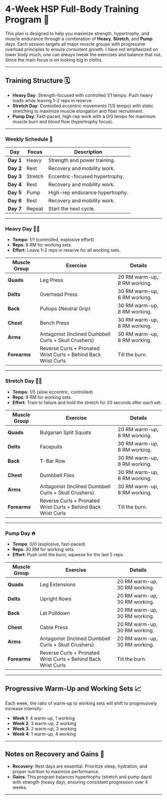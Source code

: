 # **4-Week HSP Full-Body Training Program** 💪

This plan is designed to help you maximize strength, hypertrophy, and muscle endurance through a combination of **Heavy**, **Stretch**, and **Pump** days. Each session targets all major muscle groups with progressive overload principles to ensure consistent growth. I have not emphasized on lower body much, one can always tweak the exercises and balance that out. Since the main focus is on looking big in cloths. 

---

## **Training Structure** 🗓️

- **Heavy Day**: Strength-focused with controlled 1/1 tempo. Push heavy loads while leaving 1–2 reps in reserve.
- **Stretch Day**: Controlled eccentric movements (1/5 tempo) with static stretching to maximize muscle elongation and fiber recruitment.
- **Pump Day**: Fast-paced, high-rep work with a 0/0 tempo for maximum muscle burn and blood flow (hypertrophy focus).

---

### **Weekly Schedule** 🔄

| Day       | Focus   | Description                      |
|-----------|---------|----------------------------------|
| **Day 1** | Heavy   | Strength and power training.     |
| **Day 2** | Rest    | Recovery and mobility work.      |
| **Day 3** | Stretch | Eccentric-focused hypertrophy.   |
| **Day 4** | Rest    | Recovery and mobility work.      |
| **Day 5** | Pump    | High-rep endurance hypertrophy.  |
| **Day 6** | Rest    | Recovery and mobility work.      |
| **Day 7** | Repeat  | Start the next cycle.            |

---

### **Heavy Day** 🏋️‍♂️
- **Tempo**: 1/1 (controlled, explosive effort)
- **Reps**: 8 RM for working sets.  
- **Effort**: Leave 1–2 reps in reserve for all working sets.

| **Muscle Group** | **Exercise**                          | **Details**                                  |
|------------------|--------------------------------------|----------------------------------------------|
| **Quads**        | Leg Press                            | 20 RM warm-up, 8 RM working.                 |
| **Delts**        | Overhead Press                       | 30 RM warm-up, 8 RM working.                 |
| **Back**         | Pullups (Neutral Grip)               | 30 RM warm-up, 8 RM working.                 |
| **Chest**        | Bench Press                          | 30 RM warm-up, 8 RM working.                 |
| **Arms**         | Antagonist (Inclined Dumbbell Curls + Skull Crushers) | 30 RM warm-up, 8 RM working. |
| **Forearms**     | Reverse Curls + Pronated Wrist Curls + Behind Back Wrist Curls | Till the burn.            |

---

### **Stretch Day** 🧘‍♂️
- **Tempo**: 1/5 (slow eccentric, controlled)
- **Reps**: 8 RM for working sets.  
- **Effort**: Train to failure and hold the stretch for 20 seconds after each set.

| **Muscle Group** | **Exercise**                          | **Details**                                  |
|------------------|--------------------------------------|----------------------------------------------|
| **Quads**        | Bulgarian Split Squats               | 20 RM warm-up, 8 RM working.                 |
| **Delts**        | Facepulls                            | 30 RM warm-up, 8 RM working.                 |
| **Back**         | T-Bar Row                            | 30 RM warm-up, 8 RM working.                 |
| **Chest**        | Dumbbell Flies                       | 30 RM warm-up, 8 RM working.                 |
| **Arms**         | Antagonist (Inclined Dumbbell Curls + Skull Crushers) | 30 RM warm-up, 8 RM working. |
| **Forearms**     | Reverse Curls + Pronated Wrist Curls + Behind Back Wrist Curls | Till the burn.            |

---

### **Pump Day** 🔥
- **Tempo**: 0/0 (explosive, fast-paced)
- **Reps**: 30 RM for working sets.  
- **Effort**: Push until the burn; squeeze for the last 5 reps.

| **Muscle Group** | **Exercise**                          | **Details**                                  |
|------------------|--------------------------------------|----------------------------------------------|
| **Quads**        | Leg Extensions                       | 20 RM warm-up, 30 RM working.                |
| **Delts**        | Upright Rows                         | 20 RM warm-up, 30 RM working.                |
| **Back**         | Lat Pulldown                         | 20 RM warm-up, 30 RM working.                |
| **Chest**        | Cable Press                          | 20 RM warm-up, 30 RM working.                |
| **Arms**         | Antagonist (Inclined Dumbbell Curls + Skull Crushers) | 20 RM warm-up, 30 RM working. |
| **Forearms**     | Reverse Curls + Pronated Wrist Curls + Behind Back Wrist Curls | Till the burn.            |

---

## **Progressive Warm-Up and Working Sets** 📈
Each week, the ratio of warm-up to working sets will shift to progressively increase intensity:  
- **Week 1**: 4 warm-up, 1 working  
- **Week 2**: 3 warm-up, 2 working  
- **Week 3**: 2 warm-up, 3 working  
- **Week 4**: 1 warm-up, 4 working  

---

## **Notes on Recovery and Gains** 🛌
- **Recovery**: Rest days are essential. Prioritize sleep, hydration, and proper nutrition to maximize performance.  
- **Gains**: This program balances hypertrophy (stretch and pump days) with strength (heavy day), ensuring consistent progression over 4 weeks.  

---


